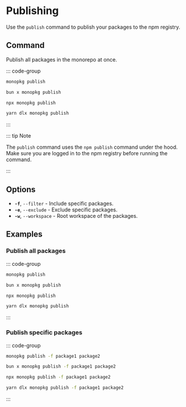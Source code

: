 # Publishing

Use the `publish` command to publish your packages to the npm registry.

## Command

Publish all packages in the monorepo at once.

::: code-group

```bash [Global]
monopkg publish
```

```bash [Bun]
bun x monopkg publish
```

```bash [NPM]
npx monopkg publish
```

```bash [Yarn]
yarn dlx monopkg publish
```

:::


::: tip Note

The `publish` command uses the `npm publish` command under the hood. Make sure you are logged in to the npm registry before running the command.

:::


## Options

- **`-f`**, `--filter` - Include specific packages.
- **`-e`**, `--exclude` - Exclude specific packages.
- **`-w`**, `--workspace` - Root workspace of the packages.

## Examples

### Publish all packages

::: code-group

```bash [Global]
monopkg publish
```

```bash [Bun]
bun x monopkg publish
```

```bash [NPM]
npx monopkg publish
```

```bash [Yarn]
yarn dlx monopkg publish
```

:::

### Publish specific packages

::: code-group

```bash [Global]
monopkg publish -f package1 package2
```

```bash [Bun]
bun x monopkg publish -f package1 package2
```

```bash [NPM]
npx monopkg publish -f package1 package2
```

```bash [Yarn]
yarn dlx monopkg publish -f package1 package2
```

:::
